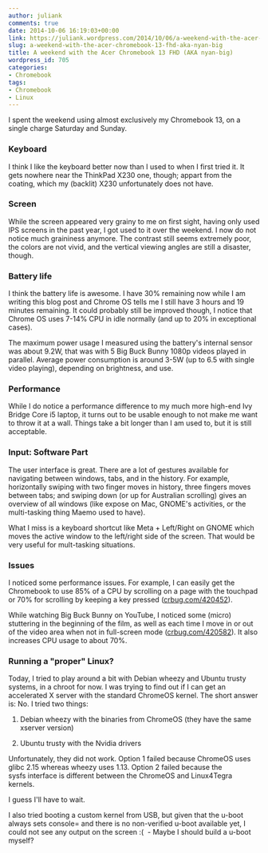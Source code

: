 ```yaml
---
author: juliank
comments: true
date: 2014-10-06 16:19:03+00:00
link: https://juliank.wordpress.com/2014/10/06/a-weekend-with-the-acer-chromebook-13-fhd-aka-nyan-big/
slug: a-weekend-with-the-acer-chromebook-13-fhd-aka-nyan-big
title: A weekend with the Acer Chromebook 13 FHD (AKA nyan-big)
wordpress_id: 705
categories:
- Chromebook
tags:
- Chromebook
- Linux
---
```


I spent the weekend using almost exclusively my Chromebook 13, on a single charge Saturday and Sunday.



### Keyboard


I think I like the keyboard better now than I used to when I first tried it. It gets nowhere near the ThinkPad X230 one, though; appart from the coating, which my (backlit) X230 unfortunately does not have.



### Screen


While the screen appeared very grainy to me on first sight, having only used IPS screens in the past year, I got used to it over the weekend. I now do not notice much graininess anymore. The contrast still seems extremely poor, the colors are not vivid, and the vertical viewing angles are still a disaster, though.



### Battery life


I think the battery life is awesome. I have 30% remaining now while I am writing this blog post and Chrome OS tells me I still have 3 hours and 19 minutes remaining. It could probably still be improved though, I notice that Chrome OS uses 7-14% CPU in idle normally (and up to 20% in exceptional cases).

The maximum power usage I measured using the battery's internal sensor was about 9.2W, that was with 5 Big Buck Bunny 1080p videos played in parallel. Average power consumption is around 3-5W (up to 6.5 with single video playing), depending on brightness, and use.



### Performance


While I do notice a performance difference to my much more high-end Ivy Bridge Core i5 laptop, it turns out to be usable enough to not make me want to throw it at a wall. Things take a bit longer than I am used to, but it is still acceptable.



### Input: Software Part



The user interface is great. There are a lot of gestures available for navigating between windows, tabs, and in the history. For example, horizontally swiping with two finger moves in history, three fingers moves between tabs; and swiping down (or up for Australian scrolling) gives an overview of all windows (like expose on Mac, GNOME's activities, or the multi-tasking thing Maemo used to have).

What I miss is a keyboard shortcut like Meta + Left/Right on GNOME which moves the active window to the left/right side of the screen. That would be very useful for mult-tasking situations.



### Issues



I noticed some performance issues. For example, I can easily get the Chromebook to use 85% of a CPU by scrolling on a page with the touchpad or 70% for scrolling by keeping a key pressed ([crbug.com/420452](http://crbug.com/420452)).

While watching Big Buck Bunny on YouTube, I noticed some (micro) stuttering in the beginning of the film, as well as each time I move in or out of the video area when not in full-screen mode ([crbug.com/420582](http://crbug.com/420582)). It also increases CPU usage to about 70%.



### Running a "proper" Linux?



Today, I tried to play around a bit with Debian wheezy and Ubuntu trusty systems, in a chroot for now. I was trying to find out if I can get an accelerated X server with the standard ChromeOS kernel. The short answer is: No. I tried two things:



	
  1. Debian wheezy with the binaries from ChromeOS (they have the same xserver version)

	
  2. Ubuntu trusty with the Nvidia drivers


Unfortunately, they did not work. Option 1 failed because ChromeOS uses glibc 2.15 whereas wheezy uses 1.13. Option 2 failed because the sysfs interface is different between the ChromeOS and Linux4Tegra kernels.

I guess I'll have to wait.

I also tried booting a custom kernel from USB, but given that the u-boot always sets console= and there is no non-verified u-boot available yet, I could not see any output on the screen :(  - Maybe I should build a u-boot myself?
